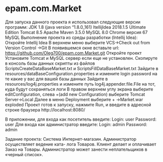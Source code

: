 # epam.com.Market
Для запуска данного проекта я использовал следующие версии программ:
JDK 1.8 (java version “1.8.0_161)
ItellijIdea 2018.1.5 Ultimate Edition
Tomcat 8.5
Apache Maven 3.5.0
MySQL 8.0
Chrome версия 67
MySQL
Выполнение проекта из среды разработки (Intellij Idea):
Откройте  Intellij Idea
В верхнем меню выберите VCS->Check out from Version Control ->Git
В появившемся окне вставьте url: https://github.com/Oleg700/epam.com.Market.git
Откройте проект
Установите Tomcat и MySQL сервер  если еще не установлен.
Скопируте в консоль базы данных скрипты из файлов ScriptsCreateDataBaseMarket.txt и ScriptsFillDataBaseMarket.txt
Зайдите в resources/dataBaseConfiguration.properties и измените login password на те какие у вас для вашей базы данных
Зайдите в resources/log4j.properties и измените путь log4j.appender.file.File на тот, куда будут сохраняться логи
В правом верхнем углу экрана выберите editConfiguration, слева +(add new Configuration) выберите Tomcat Server->Local
Далее в меню Deployment выберите + ->Market.war exploded
Проект готов к запуску, нажмите Run, и введите в адресной строке браузера http://localhost:8080/

В приложении, для входа как посетитель введите: 
Login: user
Password: user
Для входа как администратор введите:
Login: admin
Password: admin

Задание проекта:
Система Интернет-магазин. Администратор осуществляет ведение ката-
лога Товаров. Клиент делает и оплачивает Заказ на Товары. Администратор
может занести неплательщиков в «черный список».

